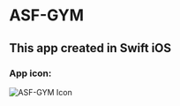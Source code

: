# ASF-GYM 
## This app created in Swift iOS

### App icon:
![ASF-GYM Icon](https://github.com/user-attachments/assets/dce60124-b57e-45f2-b42f-ea0f218e97ff)
